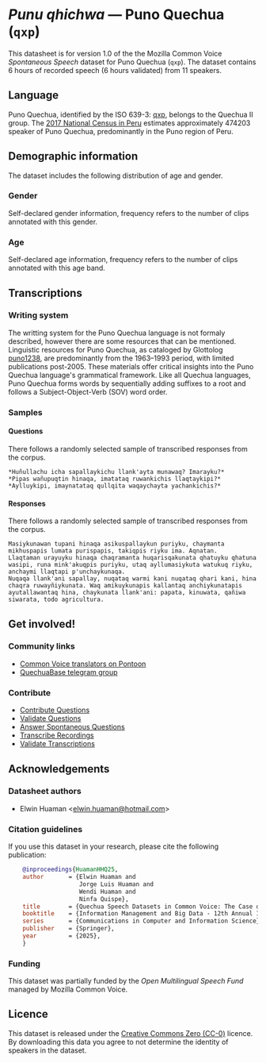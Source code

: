 # *Punu qhichwa* &mdash; Puno Quechua (`qxp`)
This datasheet is for version 1.0 of the the Mozilla Common Voice *Spontaneous Speech* dataset 
for Puno Quechua (`qxp`). The dataset contains 6 hours of recorded
speech (6 hours validated) from 11 speakers.

## Language
Puno Quechua, identified by the ISO 639-3: [qxp](https://iso639-3.sil.org/code/qxp), belongs to the Quechua II group. The [2017 National Census in Peru](https://www.gob.pe/en/535-check-results-of-the-2017-national-census) estimates approximately 474203 speaker of Puno Quechua, predominantly in the Puno region of Peru.
<!-- {{LANGUAGE_DESCRIPTION}} -->
<!-- Provide a brief (1-2 paragraph) description of your language -->

## Demographic information
The dataset includes the following distribution of age and gender.
<!-- You can get a lot of the information in this section from https://analyzer.cv-toolbox.web.tr/browse -->

### Gender
Self-declared gender information, frequency refers to the number of clips annotated with this gender.
<!-- {{GENDER_TABLE}} -->
<!-- @ AUTOMATICALLY GENERATED @ -->
<!-- | Gender | Frequency |
|--------|-----------|
| male, masculine | ? |
| undeclared | ? |
| female, feminine | ? | -->

### Age
Self-declared age information, frequency refers to the number of clips annotated with this age band.
<!-- {{AGE_TABLE}} -->
<!-- @ AUTOMATICALLY GENERATED @ -->
<!-- | Age band | Frequency |
|----------|-----------|
| teens | ? |
| twenties | ? |
| thirties | ? |
| fourties | ? |
| fifties | ? |
   ...if other age ranges are present in your data, add rows... -->

## Transcriptions
<!-- {{TRANSCRIPTIONS_DESCRIPTION}} -->
<!-- A description of the transcription system used -->

### Writing system
The writting system for the Puno Quechua language is not formaly described, however there are some resources that can be mentioned. Linguistic resources for Puno Quechua, as cataloged by Glottolog [puno1238](https://glottolog.org/resource/languoid/id/puno1238), are predominantly from the 1963–1993 period, with limited publications post-2005. These materials offer critical insights into the Puno Quechua language's grammatical framework. Like all Quechua languages, Puno Quechua forms words by sequentially adding suffixes to a root and follows a Subject-Object-Verb (SOV) word order.
<!-- {{WRITING_SYSTEM_DESCRIPTION}} -->
<!-- @ OPTIONAL @ -->
<!-- A description of the writing system (or writing systems) used in the text corpus -->

### Samples

#### Questions
There follows a randomly selected sample of transcribed responses from the corpus.


```
*Huñullachu icha sapallaykichu llank'ayta munawaq? Imarayku?*
*Pipas wañupuqtin hinaqa, imatataq ruwankichis llaqtaykipi?*
*Aylluykipi, imaynatataq qullqita waqaychayta yachankichis?*
```
<!-- {{QUESTIONS_SAMPLE}} -->

#### Responses
There follows a randomly selected sample of transcribed responses from the corpus.


```
Masiykunawan tupani hinaqa asikuspallaykun puriyku, chaymanta mikhuspapis lumata purispapis, takiqpis riyku ima. Aqnatan.
Llaqtaman urayuyku hinaqa chaqramanta huqarisqakunata qhatuyku qhatuna wasipi, runa mink'akuqpis puriyku, utaq ayllumasiykuta watukuq riyku, anchaymi llaqtapi p'unchaykunaqa.
Nuqaqa llank'ani sapallay, nuqataq warmi kani nuqataq qhari kani, hina chaqra ruwayñiykunata. Waq amikuykunapis kallantaq anchiykunatapis ayutallawantaq hina, chaykunata llank'ani: papata, kinuwata, qañiwa siwarata, todo agricultura.
```
<!-- {{TRANSCRIPTIONS_SAMPLE}} -->

## Get involved!

### Community links
* [Common Voice translators on Pontoon](https://pontoon.mozilla.org/qxp/common-voice/contributors/)
* [QuechuaBase telegram group](https://t.me/QuechuaBase)
<!-- {{COMMUNITY_LINKS_LIST}} -->
<!-- @ OPTIONAL @ -->
<!-- Links to community chats / fora -->

### Contribute
* [Contribute Questions](https://commonvoice.mozilla.org/spontaneous-speech/beta/question)
* [Validate Questions](https://commonvoice.mozilla.org/spontaneous-speech/beta/validate)
* [Answer Spontaneous Questions](https://commonvoice.mozilla.org/spontaneous-speech/beta/prompts)
* [Transcribe Recordings](https://commonvoice.mozilla.org/spontaneous-speech/beta/transcribe)
* [Validate Transcriptions](https://commonvoice.mozilla.org/spontaneous-speech/beta/check-transcript)
<!-- {{CONTRIBUTE_LINKS_LIST}} -->
<!-- Here you can include links for how to contribute to the dataset -->

## Acknowledgements

### Datasheet authors
* Elwin Huaman &lt;elwin.huaman@hotmail.com&gt;
<!-- {{DATASHEET_AUTHORS_LIST}} -->
<!-- A list in the format of: Your Name &lt;email@email.com&gt; -->

### Citation guidelines
If you use this dataset in your research, please cite the following publication:

```bibtex
    @inproceedings{HuamanHHQ25,
    author       = {Elwin Huaman and
                    Jorge Luis Huaman and
                    Wendi Huaman and
                    Ninfa Quispe},
    title        = {Quechua Speech Datasets in Common Voice: The Case of Puno Quechua},
    booktitle    = {Information Management and Big Data - 12th Annual International Conference, SIMBig 2025, Lima, Peru, October 29-31, 2025, Proceedings},
    series       = {Communications in Computer and Information Science},  
    publisher    = {Springer},
    year         = {2025},
    }
```
<!-- {{CITATION_DESCRIPTION}} -->
<!-- @ OPTIONAL @ -->
<!-- If you published a paper and would like people to cite it, you can include the BiBTeX here -->
<!-- Submitted to SIMBig 2025 (Needs confirmation). -->

### Funding
This dataset was partially funded by the *Open Multilingual Speech Fund* managed by Mozilla Common Voice.
<!-- {{FUNDING_DESCRIPTION}} -->
<!-- @ OPTIONAL @ -->
<!-- If you received any funding, you can include the acknowledgement here -->

## Licence
This dataset is released under the [Creative Commons Zero (CC-0)](https://creativecommons.org/public-domain/cc0/) licence. By downloading this data
you agree to not determine the identity of speakers in the dataset.